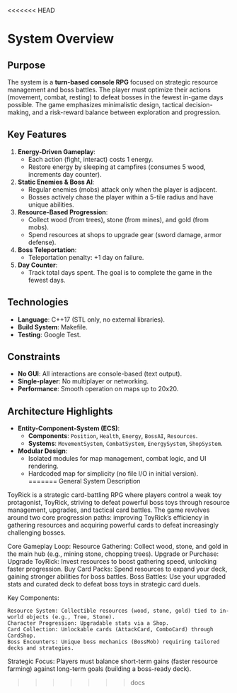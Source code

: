 <<<<<<< HEAD
# System Overview  

## Purpose  
The system is a **turn-based console RPG** focused on strategic resource management and boss battles. The player must optimize their actions (movement, combat, resting) to defeat bosses in the fewest in-game days possible. The game emphasizes minimalistic design, tactical decision-making, and a risk-reward balance between exploration and progression.

## Key Features  
1. **Energy-Driven Gameplay**:  
   - Each action (fight, interact) costs 1 energy.  
   - Restore energy by sleeping at campfires (consumes 5 wood, increments day counter).  
2. **Static Enemies & Boss AI**:  
   - Regular enemies (mobs) attack only when the player is adjacent.  
   - Bosses actively chase the player within a 5-tile radius and have unique abilities.  
3. **Resource-Based Progression**:  
   - Collect wood (from trees), stone (from mines), and gold (from mobs).  
   - Spend resources at shops to upgrade gear (sword damage, armor defense).  
4. **Boss Teleportation**:  
   - Teleportation penalty: +1 day on failure.  
5. **Day Counter**:  
   - Track total days spent. The goal is to complete the game in the fewest days.  

## Technologies  
- **Language**: C++17 (STL only, no external libraries).  
- **Build System**: Makefile.  
- **Testing**: Google Test.  

## Constraints  
- **No GUI**: All interactions are console-based (text output).  
- **Single-player**: No multiplayer or networking.  
- **Performance**: Smooth operation on maps up to 20x20.  

## Architecture Highlights  
- **Entity-Component-System (ECS)**:  
  - **Components**: `Position`, `Health`, `Energy`, `BossAI`, `Resources`.  
  - **Systems**: `MovementSystem`, `CombatSystem`, `EnergySystem`, `ShopSystem`.  
- **Modular Design**:  
  - Isolated modules for map management, combat logic, and UI rendering.  
  - Hardcoded map for simplicity (no file I/O in initial version).      
=======
General System Description

ToyRick is a strategic card-battling RPG where players control a weak toy protagonist, ToyRick, striving to defeat powerful boss toys through resource management, upgrades, and tactical card battles. The game revolves around two core progression paths: improving ToyRick’s efficiency in gathering resources and acquiring powerful cards to defeat increasingly challenging bosses.

Core Gameplay Loop:
    Resource Gathering: Collect wood, stone, and gold in the main hub (e.g., mining stone, chopping trees).
    Upgrade or Purchase:
        Upgrade ToyRick: Invest resources to boost gathering speed, unlocking faster progression.
        Buy Card Packs: Spend resources to expand your deck, gaining stronger abilities for boss battles.
    Boss Battles: Use your upgraded stats and curated deck to defeat boss toys in strategic card duels.

Key Components:

    Resource System: Collectible resources (wood, stone, gold) tied to in-world objects (e.g., Tree, Stone).
    Character Progression: Upgradable stats via a Shop.
    Card Collection: Unlockable cards (AttackCard, ComboCard) through CardShop.
    Boss Encounters: Unique boss mechanics (BossMob) requiring tailored decks and strategies.

Strategic Focus: Players must balance short-term gains (faster resource farming) against long-term goals (building a boss-ready deck).
>>>>>>> docs
